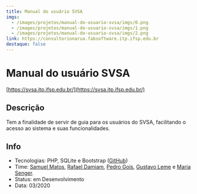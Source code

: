 ```yaml
---
title: Manual do usuário SVSA
imgs:
  - /images/projetos/manual-do-usuario-svsa/imgs/0.png
  - /images/projetos/manual-do-usuario-svsa/imgs/1.png
  - /images/projetos/manual-do-usuario-svsa/imgs/2.png
link: https://consultorionarua.fabsoftware.itp.ifsp.edu.br
destaque: false
---
```

# Manual do usuário SVSA

[https://svsa.itp.ifsp.edu.br/](https://svsa.itp.ifsp.edu.br/)

## Descrição

Tem a finalidade de servir de guia para os usuários do SVSA, facilitando o acesso ao sistema e suas funcionalidades.

## Info

- Tecnologias: PHP, SQLite e Bootstrap ([GitHub](https://github.com/fabsoftwareitp/svsa.itp.ifsp.edu.br))
- Time: [Samuel Matos](/membros/samuel-matos), [Rafael Damiam](/membros/rafael-damiam), [Pedro Gois](/membros/pedro-gois), [Gustavo Leme](/membros/gustavo-leme) e [Maria Senger](/membros/maria-senger).
- Status: em Desenvolvimento
- Data: 03/2020
